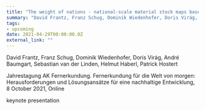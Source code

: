 ```yaml
---
title: "The weight of nations - national-scale material stock maps based on Sentinel-1+2, OSM, and material intensity factors"
summary: "David Frantz, Franz Schug, Dominik Wiedenhofer, Doris Virág, André Baumgart, Sebastian van der Linden, Helmut Haberl, Patrick Hostert @ Jahrestagung AK Fernerkundung. Fernerkundung für die Welt von morgen: Herausforderungen und Lösungsansätze für eine nachhaltige Entwicklung, 8 October 2021, Online"
tags:
- upcoming
date: 2021-04-29T00:00:00.0Z
external_link: ""
---
```


David Frantz, Franz Schug, Dominik Wiedenhofer, Doris Virág, André Baumgart, Sebastian van der Linden, Helmut Haberl, Patrick Hostert

Jahrestagung AK Fernerkundung. Fernerkundung für die Welt von morgen: Herausforderungen und Lösungsansätze für eine nachhaltige Entwicklung, 8 October 2021, Online


keynote presentation
